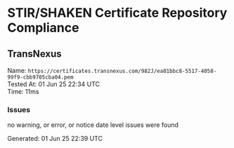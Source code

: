 # STIR/SHAKEN Certificate Repository Compliance

## TransNexus

Name: `https://certificates.transnexus.com/982J/ea01bbc8-5517-4058-99f9-cbb9705cba04.pem`\
Tested At: 01 Jun 25 22:34 UTC\
Time: 11ms

### Issues

no warning, or error, or notice date level issues were found

Generated: 01 Jun 25 22:39 UTC